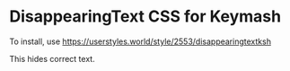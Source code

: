 # DisappearingText CSS for Keymash

To install, use https://userstyles.world/style/2553/disappearingtextksh

This hides correct text.